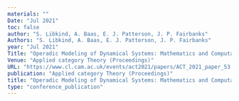 ```yaml
---
materials: ""
Date: "Jul 2021"
toc: false
author: "S. Libkind, A. Baas, E. J. Patterson, J. P. Fairbanks"
Authors: "S. Libkind, A. Baas, E. J. Patterson, J. P. Fairbanks"
year: "Jul 2021"
Title: "Operadic Modeling of Dynamical Systems: Mathematics and Computation"
Venue: "Applied category Theory (Proceedings)"
URL: "https://www.cl.cam.ac.uk/events/act2021/papers/ACT_2021_paper_53.pdf"
publication: "Applied category Theory (Proceedings)"
title: "Operadic Modeling of Dynamical Systems: Mathematics and Computation"
type: "conference_publication"
---
```



